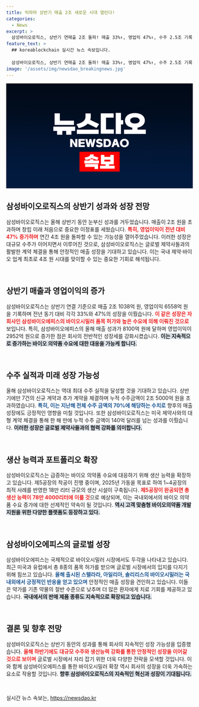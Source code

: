 ```yaml
---
title: 빅파마 상반기 매출 2조 새로운 시대 열린다!
categories:
  - News
excerpt: >
  삼성바이오로직스, 상반기 연매출 2조 돌파! 매출 33%↑, 영업익 47%↑, 수주 2.5조 기록! 국내 최초 연매출 4조 원 돌파의 가능성, 글로벌 제약사들과의 대규모 계약 체결로 성장세 지속! 클릭해서 더 알아보세요!
feature_text: >
  ## koreablockchain 실시간 뉴스 속보입니다.

  삼성바이오로직스, 상반기 연매출 2조 돌파! 매출 33%↑, 영업익 47%↑, 수주 2.5조 기록! 국내 최초 연매출 4조 원 돌파의 가능성, 글로벌 제약사들과의 대규모 계약 체결로 성장세 지속! 클릭해서 더 알아보세요!
image: '/assets/img/newsdao_breakingnews.jpg'
---
```


<p><img src="/assets/img/newsdao_breakingnews.jpg" alt="koreablockchain 속보" /></p>

<h2 data-ke-size="size26">삼성바이오로직스의 상반기 성과와 성장 전망</h2>

<p data-ke-size="size16">삼성바이오로직스는 올해 상반기 동안 눈부신 성과를 거두었습니다. 매출이 2조 원을 초과하며 창립 이래 처음으로 중요한 이정표를 세웠습니다. <b><span style="color: #ee2323;">특히, 영업이익이 전년 대비 47% 증가하며</span></b> 연간 4조 원을 돌파할 수 있는 가능성을 열어주었습니다. 이러한 성장은 대규모 수주가 이어지면서 이루어진 것으로, 삼성바이오로직스는 글로벌 제약사들과의 활발한 계약 체결을 통해 안정적인 매출 성장을 기대하고 있습니다. 이는 국내 제약·바이오 업계 최초로 4조 원 시대를 맞이할 수 있는 중요한 기회로 해석됩니다.</p>

<p data-ke-size="size16">&nbsp;</p>

<h2 data-ke-size="size26">상반기 매출과 영업이익의 증가</h2>

<p data-ke-size="size16">삼성바이오로직스는 상반기 연결 기준으로 매출 2조 1038억 원, 영업이익 6558억 원을 기록하며 전년 동기 대비 각각 33%와 47%의 성장을 이뤘습니다. <b><span style="color: #ee2323;">이 같은 성장은 자회사인 삼성바이오에피스의 바이오시밀러 품목 허가와 높은 수요에 의해 이뤄진 것으로</span></b> 보입니다. 특히, 삼성바이오에피스의 올해 매출 성과가 8100억 원에 달하며 영업이익이 2952억 원으로 증가한 점은 회사의 전반적인 성장세를 강화시켰습니다. <b><span style="background-color: #21538527;">이는 지속적으로 증가하는 바이오 의약품 수요에 대한 대응을 가능케 합니다.</span></b></p>

<p data-ke-size="size16">&nbsp;</p>

<h2 data-ke-size="size26">수주 실적과 미래 성장 가능성</h2>

<p data-ke-size="size16">올해 삼성바이오로직스는 역대 최대 수주 실적을 달성할 것을 기대하고 있습니다. 상반기에만 7건의 신규 계약과 추가 계약을 체결하며 누적 수주금액이 2조 5000억 원을 초과하였습니다. <b><span style="color: #1a5490;">특히, 이는 지난해 전체 수주 금액의 70%에 해당하는 수치로</span></b> 향후의 매출 성장에도 긍정적인 영향을 미칠 것입니다. 또한 삼성바이오로직스는 미국 제약사와의 대형 계약 체결을 통해 한 해 만에 누적 수주 금액이 140억 달러를 넘는 성과를 이뤘습니다. <b><span style="background-color: #21538527;">이러한 성장은 글로벌 제약사들과의 협력 강화를 의미합니다.</span></b></p>

<p data-ke-size="size16">&nbsp;</p>

<h2 data-ke-size="size26">생산 능력과 포트폴리오 확장</h2>

<p data-ke-size="size16">삼성바이오로직스는 급증하는 바이오 의약품 수요에 대응하기 위해 생산 능력을 확장하고 있습니다. 제5공장의 착공이 진행 중이며, 2025년 가동을 목표로 하여 1~4공장의 최적 사례를 반영한 18만 리터 규모의 생산 시설이 구축됩니다. <b><span style="color: #ee2323;">제5공장이 완공되면 총 생산 능력이 78만 4000리터에 이를 것</span></b>으로 예상되며, 이는 국내외에서의 바이오 의약품 수요 증가에 대한 선제적인 약속이 될 것입니다. <b><span style="background-color: #21538527;">역시 고객 맞춤형 바이오의약품 개발 지원을 위한 다양한 플랫폼도 등장하고 있다.</span></b></p>

<p data-ke-size="size16">&nbsp;</p>

<h2 data-ke-size="size26">삼성바이오에피스의 글로벌 성장</h2>

<p data-ke-size="size16">삼성바이오에피스는 국제적으로 바이오시밀러 시장에서도 두각을 나타내고 있습니다. 최근 미국과 유럽에서 총 8종의 품목 허가를 받으며 글로벌 시장에서의 입지를 다지기 위해 힘쓰고 있습니다. <b><span style="color: #1a5490;">올해 출시된 스텔라라, 아일리아, 솔리리스의 바이오시밀러는 국내외에서 긍정적인 반응을 얻고 있으며</span></b> 안정적인 매출 성장을 견인하고 있습니다. 이들은 약가를 기존 약물의 절반 수준으로 낮추며 더 많은 환자에게 치료 기회를 제공하고 있습니다. <b><span style="background-color: #21538527;">국내에서의 판매 제품 종류도 지속적으로 확장되고 있습니다.</span></b></p>

<p data-ke-size="size16">&nbsp;</p>

<h2 data-ke-size="size26">결론 및 향후 전망</h2>

<p data-ke-size="size16">삼성바이오로직스는 상반기 동안의 성과를 통해 회사의 지속적인 성장 가능성을 입증했습니다. <b><span style="color: #ee2323;">올해 하반기에도 대규모 수주와 생산능력 강화를 통한 안정적인 성장을 이어갈 것으로 보이며</span></b> 글로벌 시장에서 자리 잡기 위한 더욱 다양한 전략을 모색할 것입니다. 이와 함께 삼성바이오에피스를 통한 바이오시밀러 확장 역시 회사의 성장을 더욱 가속하는 요소로 작용할 것입니다. <b><span style="background-color: #21538527;">향후 삼성바이오로직스의 지속적인 혁신과 성장이 기대됩니다.</span></b></p>

<p data-ke-size="size16">&nbsp;</p>
실시간 뉴스 속보는, <a href="https://newsdao.kr" rel="dofollow">https://newsdao.kr</a>



